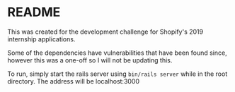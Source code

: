 # README

This was created for the development challenge for Shopify's 2019 internship applications.

Some of the dependencies have vulnerabilities that have been found since, however this was a one-off so I will not be updating this.

To run, simply start the rails server using `bin/rails server` while in the root directory.
The address will be localhost:3000
